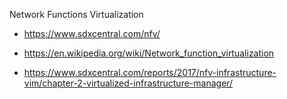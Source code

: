 Network Functions Virtualization
* https://www.sdxcentral.com/nfv/
* https://en.wikipedia.org/wiki/Network_function_virtualization


* https://www.sdxcentral.com/reports/2017/nfv-infrastructure-vim/chapter-2-virtualized-infrastructure-manager/
